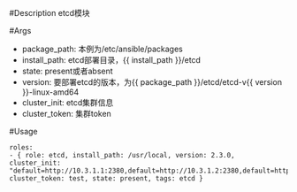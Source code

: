 #Description
etcd模块

#Args
* package_path: 本例为/etc/ansible/packages 
* install_path: etcd部署目录，{{ install_path }}/etcd
* state: present或者absent
* version: 要部署etcd的版本，为{{ package_path }}/etcd/etcd-v{{ version }}-linux-amd64
* cluster_init: etcd集群信息
* cluster_token: 集群token
 

#Usage
```
roles:  
- { role: etcd, install_path: /usr/local, version: 2.3.0, cluster_init: "default=http://10.3.1.1:2380,default=http://10.3.1.2:2380,default=http://10.3.1.3:2380", cluster_token: test, state: present, tags: etcd }
```
